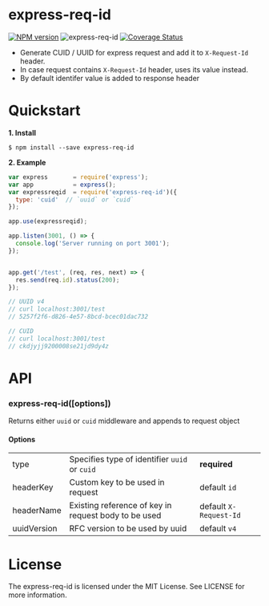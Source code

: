 # express-req-id
[![NPM version][npm-image]][npm-url] ![express-req-id](https://github.com/rajeshkumaravel/express-req-id/workflows/express-req-id/badge.svg?branch=master) [![Coverage Status](https://coveralls.io/repos/github/rajeshkumaravel/express-req-id/badge.svg?branch=master)](https://coveralls.io/github/rajeshkumaravel/express-req-id?branch=master)

- Generate CUID / UUID for express request and add it to `X-Request-Id` header.
- In case request contains `X-Request-Id` header, uses its value instead.
- By default identifer value is added to response header

# Quickstart

**1. Install**

```
$ npm install --save express-req-id
```

**2. Example**

```js
var express       = require('express');
var app           = express();
var expressreqid  = require('express-req-id')({
  type: 'cuid'  // `uuid` or `cuid`
});

app.use(expressreqid);

app.listen(3001, () => {
  console.log('Server running on port 3001');
});


app.get('/test', (req, res, next) => {
  res.send(req.id).status(200);
});

// UUID v4
// curl localhost:3001/test
// 5257f2f6-d826-4e57-8bcd-bcec01dac732

// CUID
// curl localhost:3001/test
// ckdjyjj9200008se21jd9dy4z
```

# API

### express-req-id([options])

Returns either `uuid` or `cuid` middleware and appends to request object

#### Options

|  |  |  |
| --- | --- | --- |
| type | Specifies type of identifier `uuid` or `cuid` | **required**
| headerKey | Custom key to be used in request | default `id` |
| headerName | Existing reference of key in request body to be used | default `X-Request-Id` |
| uuidVersion | RFC version to be used by uuid | default `v4` |

# License

The express-req-id is licensed under the MIT License. See LICENSE for more information.

[npm-url]: https://npmjs.org/package/express-req-id
[npm-image]: http://img.shields.io/npm/v/express-req-id.svg

